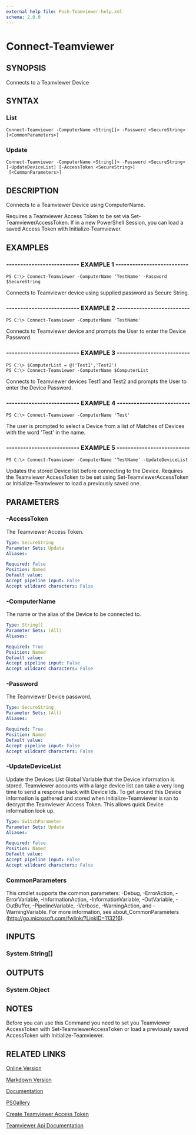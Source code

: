 ```yaml
---
external help file: Posh-Teamviewer-help.xml
schema: 2.0.0
---
```


# Connect-Teamviewer
## SYNOPSIS
Connects to a Teamviewer Device
## SYNTAX

### List
```
Connect-Teamviewer -ComputerName <String[]> -Password <SecureString> [<CommonParameters>]
```

### Update
```
Connect-Teamviewer -ComputerName <String[]> -Password <SecureString> [-UpdateDeviceList] [-AccessToken <SecureString>]
 [<CommonParameters>]
```

## DESCRIPTION
Connects to a Teamviewer Device using ComputerName.

Requires a Teamviewer Access Token to be set via Set-TeamviewerAccessToken. If in a new PowerShell Session, you can load a saved Access Token with Initialize-Teamviewer.
## EXAMPLES

### -------------------------- EXAMPLE 1 --------------------------
```
PS C:\> Connect-Teamviewer -ComputerName 'TestName' -Password $SecureString
```

Connects to Teamviewer device using supplied password as Secure String. 
### -------------------------- EXAMPLE 2 --------------------------
```
PS C:\> Connect-Teamviewer -ComputerName 'TestName'
```

Connects to Teamviewer device and prompts the User to enter the Device Password.
### -------------------------- EXAMPLE 3 --------------------------
```
PS C:\> $ComputerList = @('Test1','Test2')
PS C:\> Connect-Teamviewer -ComputerName $ComputerList
```

Connects to Teamviewer devices Test1 and Test2 and prompts the User to enter the Device Password. 
### -------------------------- EXAMPLE 4 --------------------------
```
PS C:\> Connect-Teamviewer -ComputerName 'Test'
```

The user is prompted to select a Device from a list of Matches of Devices with the word 'Test' in the name.
### -------------------------- EXAMPLE 5 --------------------------
```
PS C:\> Connect-Teamviewer -ComputerName 'TestName' -UpdateDeviceList
```

Updates the stored Device list before connecting to the Device. Requires the Teamviewer AccessToken to be set using Set-TeamviewerAccessToken or Initialize-Teamviewer to load a previously saved one.
## PARAMETERS

### -AccessToken
The Teamviewer Access Token.



```yaml
Type: SecureString
Parameter Sets: Update
Aliases: 

Required: False
Position: Named
Default value: 
Accept pipeline input: False
Accept wildcard characters: False
```

### -ComputerName
The name or the alias of the Device to be connected to.



```yaml
Type: String[]
Parameter Sets: (All)
Aliases: 

Required: True
Position: Named
Default value: 
Accept pipeline input: False
Accept wildcard characters: False
```

### -Password
The Teamviewer Device password.



```yaml
Type: SecureString
Parameter Sets: (All)
Aliases: 

Required: True
Position: Named
Default value: 
Accept pipeline input: False
Accept wildcard characters: False
```

### -UpdateDeviceList
Update the Devices List Global Variable that the Device information is stored. Teamviewer accounts with a large device list can take a very long time to send a response back with Device Ids. To get around this Device information is gathered and stored when Initialize-Teamviewer is ran to decrypt the Teamviewer Access Token. This allows quick Device information look up.



```yaml
Type: SwitchParameter
Parameter Sets: Update
Aliases: 

Required: False
Position: Named
Default value: 
Accept pipeline input: False
Accept wildcard characters: False
```

### CommonParameters
This cmdlet supports the common parameters: -Debug, -ErrorAction, -ErrorVariable, -InformationAction, -InformationVariable, -OutVariable, -OutBuffer, -PipelineVariable, -Verbose, -WarningAction, and -WarningVariable. For more information, see about_CommonParameters (http://go.microsoft.com/fwlink/?LinkID=113216).
## INPUTS

### System.String[]

## OUTPUTS

### System.Object

## NOTES
Before you can use this Command you need to set you Teamviewer AccessToken with Set-TeamviewerAccessToken or load a previously saved AccessToken with Initialize-Teamviewer.
## RELATED LINKS

[Online Version](http://posh-teamviewer.readthedocs.io/en/latest/Commands/Connect-Teamviewer/)

[Markdown Version](https://github.com/gerane/Posh-Teamviewer/blob/master/docs/Commands/Connect-Teamviewer.md)

[Documentation](https://readthedocs.org/projects/posh-teamviewer/)

[PSGallery](https://www.powershellgallery.com/packages/posh-teamviewer/)

[Create Teamviewer Access Token](https://integrate.teamviewer.com/en/develop/api/get-started/#createScript)

[Teamviewer Api Documentation](https://integrate.teamviewer.com/en/develop/api/)




